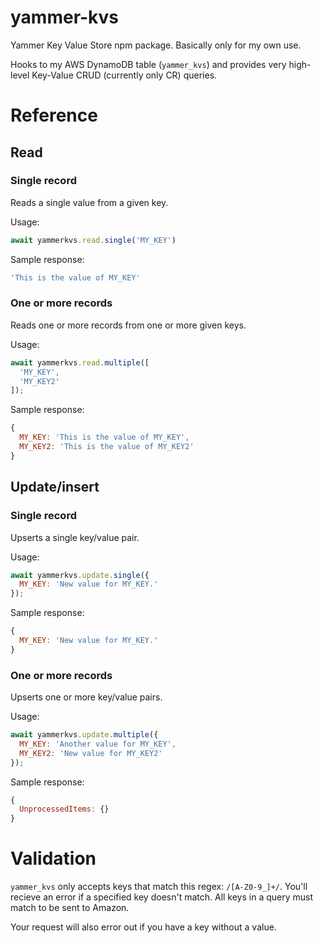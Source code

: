 # yammer-kvs
Yammer Key Value Store npm package. Basically only for my own use.

Hooks to my AWS DynamoDB table (`yammer_kvs`) and provides very high-level Key-Value CRUD (currently only CR) queries.

# Reference

## Read

### Single record
Reads a single value from a given key.

Usage: 
```js
await yammerkvs.read.single('MY_KEY')
```

Sample response: 
```js
'This is the value of MY_KEY'
```

### One or more records
Reads one or more records from one or more given keys.

Usage:
```js
await yammerkvs.read.multiple([
  'MY_KEY',
  'MY_KEY2'
]);
```

Sample response:
```js
{
  MY_KEY: 'This is the value of MY_KEY',
  MY_KEY2: 'This is the value of MY_KEY2'
}
```

## Update/insert

### Single record
Upserts a single key/value pair.

Usage:
```js
await yammerkvs.update.single({
  MY_KEY: 'New value for MY_KEY.'
});
```

Sample response:
```js
{
  MY_KEY: 'New value for MY_KEY.'
}
```

### One or more records
Upserts one or more key/value pairs.

Usage:
```js
await yammerkvs.update.multiple({
  MY_KEY: 'Another value for MY_KEY',
  MY_KEY2: 'New value for MY_KEY2'
});
```

Sample response:
```js
{ 
  UnprocessedItems: {}
}
```

# Validation
`yammer_kvs` only accepts keys that match this regex: `/[A-Z0-9_]+/`. You'll recieve an error if a specified key doesn't match. All keys in a query must match to be sent to Amazon.

Your request will also error out if you have a key without a value.
